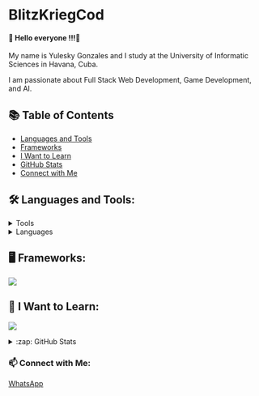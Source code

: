 # BlitzKriegCod

#### 🚀 Hello everyone !!!👋

<p>My name is Yulesky Gonzales and I study at the University of Informatic Sciences in Havana, Cuba.</p>

<p>I am passionate about Full Stack Web Development, Game Development, and AI.</p>

## 📚 Table of Contents

- [Languages and Tools](#-languages-and-tools)
- [Frameworks](#-frameworks)
- [I Want to Learn](#-i-want-to-learn)
- [GitHub Stats](#zap-github-stats)
- [Connect with Me](#-connect-with-me)

## 🛠️ Languages and Tools:

<style>
  h2, h3 {
    transition: color 0.3s ease;
  }

  h2:hover, h3:hover {
    color: #ff652f;
  }

  p {
    transition: transform 0.3s ease;
  }

  p:hover {
    transform: scale(1.02);
  }
</style>
<details>
 <summary>Tools</summary>
  <ul>
    <hr>
    <p align="start">
      <a href="https://skillicons.dev">
        <img src="https://skillicons.dev/icons?i=neovim,vscode,sublime,linux,ubuntu,anaconda,mongodb,mysql,sqlite,postman,stackoverflow,blender,godot,figma,ai,ps,github" />
      </a>
    </p>
  </ul>
</details>

<details>
  <summary>Languages</summary>
  <ul>
    <hr>
    <p align="start">
      <a href="https://skillicons.dev">
        <img src="https://skillicons.dev/icons?i=bash,nodejs,ts,py,cs,cpp,css,html,js,java" />
      </a>
    </p>
  </ul>
</details>

## 🖥️ Frameworks:

<p align="start">
  <a href="https://skillicons.dev">
    <img src="https://skillicons.dev/icons?i=angular,django,express,nest,bootstrap,tailwind" />
  </a>
</p>

## 🔭 I Want to Learn:

<p align="start">
  <a href="https://skillicons.dev">
    <img src="https://skillicons.dev/icons?i=dotnet,docker,astro,figma" />
  </a>
</p>

<details>
  <summary>:zap: GitHub Stats</summary>

  <img align="left" alt="Yulesky's GitHub Stats" src="https://github-readme-stats.vercel.app/api?username=BlitzKriegCod&show_icons=true&hide_border=false&title_color=ff652f&icon_color=FFE400&bg_color=09131B&text_color=ffffff&border_color=0c1a25" />

</details>

### 📫 Connect with Me:

<a href="https://wa.me/51320264" target="_blank">WhatsApp</a>

